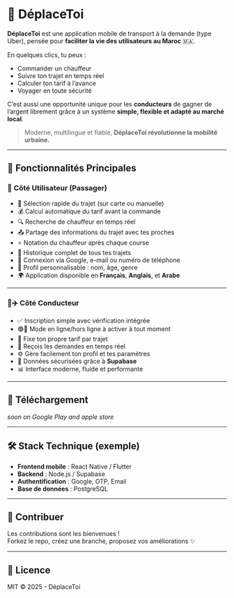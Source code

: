 # 📱 DéplaceToi

**DéplaceToi** est une application mobile de transport à la demande (type Uber), pensée pour **faciliter la vie des utilisateurs au Maroc** 🇲🇦.

En quelques clics, tu peux :
- Commander un chauffeur
- Suivre ton trajet en temps réel
- Calculer ton tarif à l’avance
- Voyager en toute sécurité

C’est aussi une opportunité unique pour les **conducteurs** de gagner de l’argent librement grâce à un système **simple, flexible et adapté au marché local**.

> Moderne, multilingue et fiable, **DéplaceToi révolutionne la mobilité urbaine.**

---

## 🚀 Fonctionnalités Principales

### 👤 Côté Utilisateur (Passager)
- 📍 Sélection rapide du trajet (sur carte ou manuelle)
- 💰 Calcul automatique du tarif avant la commande
- 🔍 Recherche de chauffeur en temps réel
- 📤 Partage des informations du trajet avec tes proches
- ⭐ Notation du chauffeur après chaque course
- 📂 Historique complet de tous tes trajets
- 🔐 Connexion via Google, e-mail ou numéro de téléphone
- 📝 Profil personnalisable : nom, âge, genre
- 🌍 Application disponible en **Français**, **Anglais**, et **Arabe**

---

### 🧑✈️ Côté Conducteur
- ✅ Inscription simple avec vérification intégrée
- 🟢🔴 Mode en ligne/hors ligne à activer à tout moment
- 💸 Fixe ton propre tarif par trajet
- 📱 Reçois les demandes en temps réel
- ⚙️ Gère facilement ton profil et tes paramètres
- 🔐 Données sécurisées grâce à **Supabase**
- 📊 Interface moderne, fluide et performante

---

## 📲 Téléchargement

*soon on Google Play and apple store*

---

## 🛠️ Stack Technique (exemple)
- **Frontend mobile** : React Native / Flutter
- **Backend** : Node.js / Supabase
- **Authentification** : Google, OTP, Email
- **Base de données** : PostgreSQL

---

## 🙌 Contribuer

Les contributions sont les bienvenues !  
Forkez le repo, créez une branche, proposez vos améliorations ✨

---

## 📄 Licence

MIT © 2025 - DéplaceToi
